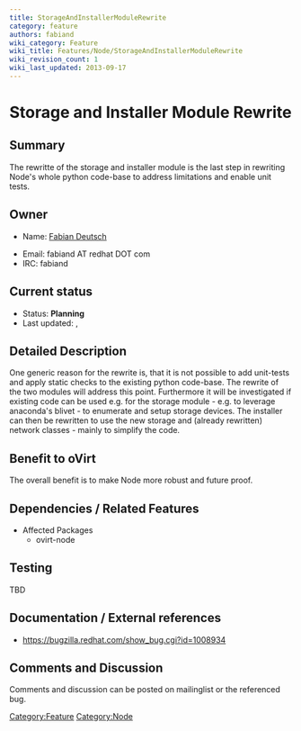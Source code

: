 ```yaml
---
title: StorageAndInstallerModuleRewrite
category: feature
authors: fabiand
wiki_category: Feature
wiki_title: Features/Node/StorageAndInstallerModuleRewrite
wiki_revision_count: 1
wiki_last_updated: 2013-09-17
---
```


# Storage and Installer Module Rewrite

## Summary

The rewritte of the storage and installer module is the last step in rewriting Node's whole python code-base to address limitations and enable unit tests.

## Owner

*   Name: [ Fabian Deutsch](User:fabiand)

<!-- -->

*   Email: fabiand AT redhat DOT com
*   IRC: fabiand

## Current status

*   Status: **Planning**
*   Last updated: ,

## Detailed Description

One generic reason for the rewrite is, that it is not possible to add unit-tests and apply static checks to the existing python code-base. The rewrite of the two modules will address this point. Furthermore it will be investigated if existing code can be used e.g. for the storage module - e.g. to leverage anaconda's blivet - to enumerate and setup storage devices. The installer can then be rewritten to use the new storage and (already rewritten) network classes - mainly to simplify the code.

## Benefit to oVirt

The overall benefit is to make Node more robust and future proof.

## Dependencies / Related Features

*   Affected Packages
    -   ovirt-node

## Testing

TBD

## Documentation / External references

*   <https://bugzilla.redhat.com/show_bug.cgi?id=1008934>

## Comments and Discussion

Comments and discussion can be posted on mailinglist or the referenced bug.

<Category:Feature> <Category:Node>
